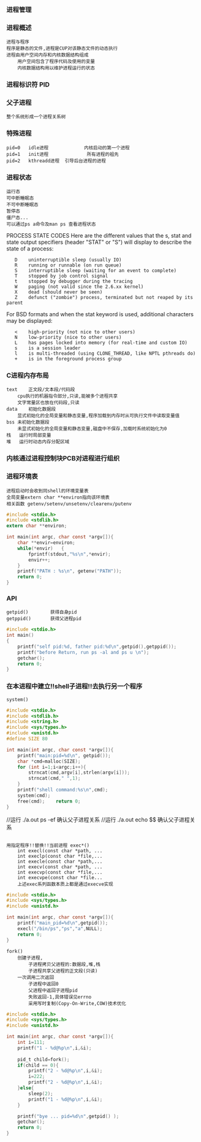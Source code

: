 ### 进程管理
	
### 进程概述
	进程与程序
	程序是静态的文件,进程是CUP对该静态文件的动态执行
	进程由用户空间内存和内核数据结构组成
		用户空间包含了程序代码及使用的变量
		内核数据结构用以维护进程运行的状态

### 进程标识符	PID  
### 父子进程
	整个系统形成一个进程关系树
### 特殊进程
	pid=0	idle进程    	       内核启动的第一个进程
	pid=1   init进程		        所有进程的祖先
	pid=2   kthreadd进程	引导后台进程的进程
### 进程状态
	运行态		
	可中断睡眠态	
	不可中断睡眠态
	暂停态		
	僵尸态...
	可以通过ps a命令及man ps 查看进程状态
    
PROCESS STATE CODES
   Here are the different values that the s, stat and state output specifiers (header "STAT" or "S") will display to describe
   the state of a process:

	   D    uninterruptible sleep (usually IO)
	   R    running or runnable (on run queue)
	   S    interruptible sleep (waiting for an event to complete)
	   T    stopped by job control signal
	   t    stopped by debugger during the tracing
	   W    paging (not valid since the 2.6.xx kernel)
	   X    dead (should never be seen)
	   Z    defunct ("zombie") process, terminated but not reaped by its parent

   For BSD formats and when the stat keyword is used, additional characters may be displayed:

	   <    high-priority (not nice to other users)
	   N    low-priority (nice to other users)
	   L    has pages locked into memory (for real-time and custom IO)
	   s    is a session leader
	   l    is multi-threaded (using CLONE_THREAD, like NPTL pthreads do)
	   +    is in the foreground process group	
	   
### C进程内存布局
	text	正文段/文本段/代码段
		cpu执行的机器指令部分,只读,能被多个进程共享 
		文字常量区也放在代码段,只读
	data	初始化数据段
		显式初始化的全局变量和静态变量,程序加载到内存时从可执行文件中读取变量值
	bss	未初始化数据段
		未显式初始化的全局变量和静态变量,磁盘中不保存,加载时系统初始化为0
	栈	运行时局部变量
	堆	运行时动态内存分配区域

### 内核通过进程控制块PCB对进程进行组织

### 进程环境表
	进程启动时会收到同shell的环境变量表  
	全局变量extern char **environ指向该环境表
	相关函数 getenv/setenv/unsetenv/clearenv/putenv

```c	
#include <stdio.h>
#include <stdlib.h>
extern char **environ;

int main(int argc, char const *argv[]){
    char **envir=environ;
    while(*envir)   {
        fprintf(stdout,"%s\n",*envir);
        envir++;
    }
    printf("PATH : %s\n", getenv("PATH"));
    return 0;
}
```
### API	
	getpid()		获得自身pid
	getppid()		获得父进程pid
```c
#include <stdio.h>
int main()
{
    printf("self pid:%d, father pid:%d\n",getpid(),getppid());
    printf("before Return, run ps -al and ps u \n");
    getchar();
    return 0;
}
```

### 在本进程中建立!!shell子进程!!去执行另一个程序
	system()
```c
#include <stdio.h>
#include <stdlib.h>
#include <string.h>
#include <sys/types.h>
#include <unistd.h>   
#define SIZE 80

int main(int argc, char const *argv[]){
    printf("main:pid=%d\n", getpid());
    char *cmd=malloc(SIZE);
    for (int i=1;i<argc;i++){
        strncat(cmd,argv[i],strlen(argv[i]));
        strncat(cmd," ",1);
    }
    printf("shell command:%s\n",cmd);
    system(cmd);
    free(cmd);    return 0;
}
```
//运行 ./a.out ps -ef 确认父子进程关系
//运行 ./a.out echo \$$ 确认父子进程关系
```

用指定程序!!替换!!当前进程	exec*()
	int execl(const char *path, ...
    int execlp(const char *file,...
    int execle(const char *path,...
    int execv(const char *path, ...
    int execvp(const char *file,...
    int execvpe(const char *file...
	上述exec系列函数本质上都是通过execve实现
```
```c	
#include <stdio.h>
#include <sys/types.h>
#include <unistd.h>

int main(int argc, char const *argv[]){
    printf("main_pid=%d\n",getpid());
    execl("/bin/ps","ps","a",NULL);
    return 0;
}
```
```
fork()	
	创建子进程,
		子进程拷贝父进程的:数据段,堆,栈
		子进程共享父进程的正文段(只读)
	一次调用二次返回
		子进程中返回0
		父进程中返回子进程pid
		失败返回-1,具体错误见errno
		采用写时复制(Copy-On-Write,COW)技术优化
```
```c
#include <stdio.h>
#include <sys/types.h>
#include <unistd.h>

int main(int argc, char const *argv[]){
    int i=111;
    printf("1 - %d@%p\n",i,&i);
    
    pid_t child=fork();
    if(child == 0){
        printf("2 - %d@%p\n",i,&i);
        i=222;
        printf("2 - %d@%p\n",i,&i);
    }else{
        sleep(2);
        printf("1 - %d@%p\n",i,&i);
    }

    printf("bye ... pid=%d\n",getpid() );
    getchar();
    return 0;
}

```	